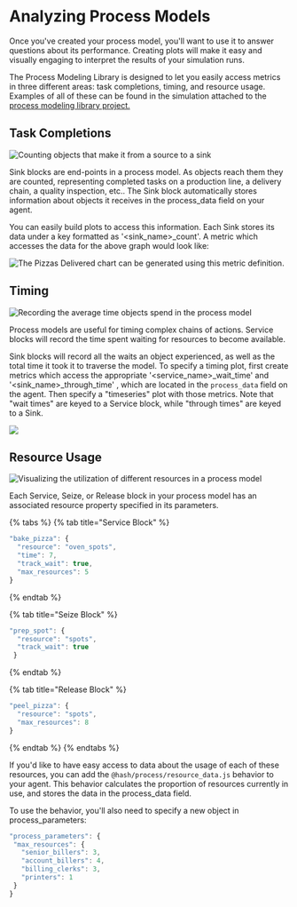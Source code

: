 # Analyzing Process Models

Once you've created your process model, you'll want to use it to answer questions about its performance. Creating plots will make it easy and visually engaging to interpret the results of your simulation runs.

‌The Process Modeling Library is designed to let you easily access metrics in three different areas: task completions, timing, and resource usage. Examples of all of these can be found in the simulation attached to the [process modeling library project.](https://core.hash.ai/@hash/process/stable)

## Task Completions

![Counting objects that make it from a source to a sink](https://lh6.googleusercontent.com/FpkhPVYVzOMsDXWZ5GU1pMJ1NLUEI0ddJ4pIFFN1BNcdJjnQRByxupbwkzVPgNpyVqJL1eVOq3A0HJdNlWnQJ7oXQAURcIoBHqh4y9-SgEpiXDlX2VyKLL74XOV4NB0hn_SRHsK9)

Sink blocks are end-points in a process model. As objects reach them they are counted, representing completed tasks on a production line, a delivery chain, a quality inspection, etc.. The Sink block automatically stores information about objects it receives in the process\_data field on your agent.

You can easily build plots to access this information. Each Sink stores its data under a key formatted as '&lt;sink\_name&gt;\_count'. A metric which accesses the data for the above graph would look like:

![The Pizzas Delivered chart can be generated using this metric definition.](https://lh3.googleusercontent.com/c_DmTlg1_LZtwGVB5Nx8VSDsXmiOtYmgYpBkPci3eJwzm250_Z45MTRtBjE8YP3lmMRTp99Z7G2xYRR5B1URmNOxJz2CUs0bSLM9EI2nw1txwu85iElGZdWJofiq5iUUysiSt-xY)

## Timing

![Recording the average time objects spend in the process model](https://lh5.googleusercontent.com/vWCTGpdXJcm8TnBCjvXwJo5PnIM6zdX5jvnv26x4FOpd68NI9w6XGYa2Mv8smTUedHJCc3gnHRcf30O1CMnTxZQS9qkViqioaZs8BgPIUoARfymyZeEuKC5UPmzKJ80Ddm4DeY0Q)

Process models are useful for timing complex chains of actions. Service blocks will record the time spent waiting for resources to become available.

Sink blocks will record all the waits an object experienced, as well as the total time it took it to traverse the model. To specify a timing plot, first create metrics which access the appropriate '&lt;service\_name&gt;\_wait\_time' and '&lt;sink\_name&gt;\_through\_time' , which are located in the `process_data` field on the agent. Then specify a "timeseries" plot with those metrics. Note that "wait times" are keyed to a Service block, while "through times" are keyed to a Sink.

![](../../.gitbook/assets/image%20%2852%29.png)

## Resource Usage

![Visualizing the utilization of different resources in a process model](https://lh5.googleusercontent.com/2uML2JYITbiTbPOJb6ajbO_bQcScgO_7UwA_7umszwbeC5zlxcH6bpQ_0kojqRoXVaABEJnS8ZHkddVMwf4qZMW2hMv_tzFr0idCyNvKBRfq-DSxeO6RPX3hb2IiNGD27Ds_QT6y)

Each Service, Seize, or Release block in your process model has an associated resource property specified in its parameters. 

{% tabs %}
{% tab title="Service Block" %}
```javascript
"bake_pizza": {
  "resource": "oven_spots",
  "time": 7,
  "track_wait": true,
  "max_resources": 5
}
```
{% endtab %}

{% tab title="Seize Block" %}
```javascript
"prep_spot": {
  "resource": "spots",
  "track_wait": true
 }
```
{% endtab %}

{% tab title="Release Block" %}
```javascript
"peel_pizza": {
  "resource": "spots",
  "max_resources": 8
}
```
{% endtab %}
{% endtabs %}

If you'd like to have easy access to data about the usage of each of these resources, you can add the `@hash/process/resource_data.js` behavior to your agent. This behavior calculates the proportion of resources currently in use, and stores the data in the process\_data field.

To use the behavior, you'll also need to specify a new object in process\_parameters:

```javascript
"process_parameters": {
 "max_resources": {
   "senior_billers": 3,
   "account_billers": 4,
   "billing_clerks": 3,
   "printers": 1
 }
}
```





